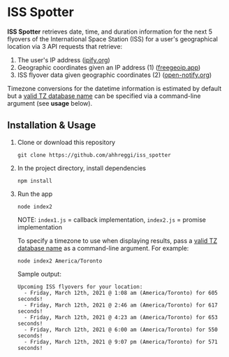 # ISS Spotter

**ISS Spotter** retrieves date, time, and duration information for the next 5 flyovers of the International Space Station (ISS) for a user's geographical location via 3 API requests that retrieve:
1. The user's IP address ([ipify.org](https://www.ipify.org/))
2. Geographic coordinates given an IP address (1) ([freegeoip.app](https://freegeoip.app))
3. ISS flyover data given geographic coordinates (2) ([open-notify.org](http://open-notify.org/))

Timezone conversions for the datetime information is estimated by default but a [valid TZ database name](https://en.wikipedia.org/wiki/List_of_tz_database_time_zones) can be specified via a command-line argument (see **usage** below).

## Installation & Usage
1. Clone or download this repository
    ```
    git clone https://github.com/ahhreggi/iss_spotter
    ```
2. In the project directory, install dependencies
    ```
   npm install
    ```
3. Run the app
    ```
    node index2
    ```
    NOTE: ```index1.js``` = callback implementation, ```index2.js``` = promise implementation

    To specify a timezone to use when displaying results, pass a [valid TZ database name](https://en.wikipedia.org/wiki/List_of_tz_database_time_zones) as a command-line argument. For example:
    ```
    node index2 America/Toronto
    ```

    Sample output:
    ```
    Upcoming ISS flyovers for your location:
      - Friday, March 12th, 2021 @ 1:08 am (America/Toronto) for 605 seconds!
      - Friday, March 12th, 2021 @ 2:46 am (America/Toronto) for 617 seconds!
      - Friday, March 12th, 2021 @ 4:23 am (America/Toronto) for 653 seconds!
      - Friday, March 12th, 2021 @ 6:00 am (America/Toronto) for 550 seconds!
      - Friday, March 12th, 2021 @ 9:07 pm (America/Toronto) for 571 seconds!
    ```